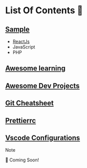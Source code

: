 # List Of Contents 🚀

## [Sample](https://github.com/myfruitmango/doc)
- [ReactJs](https://github.com/myfruitmango/doc/tree/master/ReactJs)
- JavaScript
- PHP

## [Awesome learning](https://github.com/maybenotpanda/awesome-learning)

## [Awesome Dev Projects](https://github.com/maybenotpanda/awesome-dev-projects)

## [Git Cheatsheet](https://github.com/myfruitmango/git-cheatsheet)

## [Prettierrc](https://github.com/myfruitmango/prettierrc)

## [Vscode Configurations](https://github.com/myfruitmango/VSCode-Configurations)
> [!NOTE]
> 🚧 Coming Soon!
